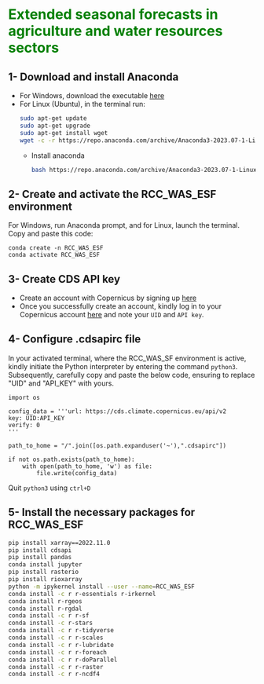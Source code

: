 # <span style="color:green"> Extended seasonal forecasts in agriculture and water resources sectors </span>
## 1- Download and install Anaconda
- For Windows, download the executable [here](https://repo.anaconda.com/archive/Anaconda3-2023.07-1-Windows-x86_64.exe)
- For Linux (Ubuntu), in the terminal run:
  ```bash
  sudo apt-get update
  sudo apt-get upgrade
  sudo apt-get install wget
  wget -c -r https://repo.anaconda.com/archive/Anaconda3-2023.07-1-Linux-x86_64.sh --no-check-certificate
  ```
  - Install anaconda
    ```bash
    bash https://repo.anaconda.com/archive/Anaconda3-2023.07-1-Linux-x86_64.sh
    ```
## 2- Create and activate the RCC_WAS_ESF environment

For Windows, run Anaconda prompt, and for Linux, launch the terminal. Copy and paste this code: 
  
  ```conda
  conda create -n RCC_WAS_ESF
  conda activate RCC_WAS_ESF
  ```
## 3- Create CDS API key

- Create an account with Copernicus by signing up [here](https://cds.climate.copernicus.eu/)
- Once you successfully create an account, kindly log in to your  Copernicus account [here](https://cds.climate.copernicus.eu/user) and note your `UID` and `API key`.

## 4- Configure .cdsapirc file
In your activated terminal, where the RCC_WAS_SF environment is active, kindly initiate the Python interpreter by entering the command `python3`. Subsequently, carefully copy and paste the below code, ensuring to replace "UID" and "API_KEY" with yours.
```python3
import os

config_data = '''url: https://cds.climate.copernicus.eu/api/v2
key: UID:API_KEY
verify: 0
'''

path_to_home = "/".join([os.path.expanduser('~'),".cdsapirc"])

if not os.path.exists(path_to_home):
    with open(path_to_home, 'w') as file:
        file.write(config_data)
```
Quit `python3` using  `ctrl+D`

## 5- Install the necessary packages for RCC_WAS_ESF

```bash
pip install xarray==2022.11.0
pip install cdsapi 
pip install pandas
conda install jupyter
pip install rasterio
pip install rioxarray
python -m ipykernel install --user --name=RCC_WAS_ESF
conda install -c r r-essentials r-irkernel
conda install r-rgeos
conda install r-rgdal
conda install -c r r-sf 
conda install -c r-stars
conda install -c r r-tidyverse 
conda install -c r r-scales 
conda install -c r r-lubridate 
conda install -c r r-foreach
conda install -c r r-doParallel
conda install -c r r-raster 
conda install -c r r-ncdf4
```


  

 
